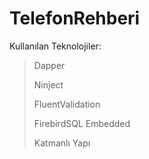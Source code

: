 # TelefonRehberi
Kullanılan Teknolojiler:
>Dapper
>
>Ninject
>
>FluentValidation
>
>FirebirdSQL Embedded
>
>Katmanlı Yapı
